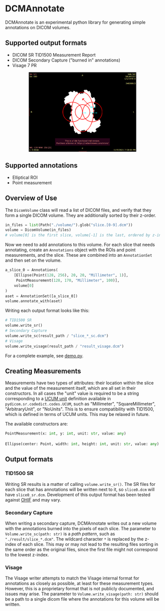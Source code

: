 # DCMAnnotate

DCMAnnotate is an experimental python library for generating simple annotations on DICOM volumes. 

## Supported output formats

- DICOM SR TID1500 Measurement Report
- DICOM Secondary Capture ("burned in" annotations)
- Visage 7 PR

<p align="center">
  <img src="https://github.com/mercure-imaging/dcmannotate/blob/assets/example_sc.png" width="350" title="hover text">
</p>

## Supported annotations
- Elliptical ROI
- Point measurement

## Overview of Use
The `DicomVolume` class will read a list of DICOM files, and verify that they form a single DICOM volume. They are additionally sorted by their z-order.
```python
in_files = list(Path("./volume/").glob("slice.[0-9].dcm"))
volume = DicomVolume(in_files)
# volume[0] is the first slice, volume[-1] is the last, ordered by z-index
```
Now we need to add annotations to this volume. For each slice that needs annotating, create an `Annotations` object with the ROIs and point measurements, and the slice. These are combined into an `AnnotationSet` and then set on the volume.
```python
a_slice_0 = Annotations(
    [Ellipse(Point(128, 256), 20, 20, "Millimeter", 1)],
     PointMeasurement(128, 170, "Millimeter", 100)], 
    volume[0]
)
aset = AnnotationSet([a_slice_0])
volume.annotate_with(aset)
```
Writing each output format looks like this:
```python
# TID1500 SR
volume.write_sr() 
# Secondary Capture
volume.write_sc(result_path / "slice_*_sc.dcm") 
# Visage
volume.write_visage(result_path / "result_visage.dcm")
```

For a complete example, see [demo.py](https://github.com/mercure-imaging/dcmannotate/blob/main/demo.py).
## Creating Measurements

Measurements have two types of attributes: their location within the slice and the value of the measurement itself, which are all set in their constructors. In all cases the "unit" value is required to be a string corresponding to a [UCUM unit](https://ucum.nlm.nih.gov/) definition available in `pydicom.sr.codedict.codes.UCUM`, such as "Millimeter", "SquareMillimeter", "ArbitraryUnit", or "NoUnits". This is to ensure compatibility with TID1500, which is defined in terms of UCUM units. This may be relaxed in future. 

The available constructors are:

```python 
PointMeasurement(x: int, y: int, unit: str, value: any)

Ellipse(center: Point, width: int, height: int, unit: str, value: any)
```
## Output formats

### TID1500 SR

Writing SR results is a matter of calling ```volume.write_sr()```. The SR files for each slice that has annotations will be written next to it, so `slice0.dcm` will have `slice0_sr.dcm`. Development of this output format has been tested against [OHIF](https://ohif.org/) and may vary. 

### Secondary Capture

When writing a secondary capture, DCMAnnotate writes out a new volume with the annotations burned into the pixels of each slice. The parameter to `Volume.write_sc(path: str)` is a *path pattern*, such as `"./result/slice_*.dcm"`. The wildcard character `*` is replaced by the z-index of each slice. This may or may not lead to the resulting files sorting in the same order as the original files, since the first file might not correspond to the lowest z-index.

### Visage

The Visage writer attempts to match the Visage internal format for annotations as closely as possible, at least for these measurement types. However, this is a proprietary format that is not publicly documented, and issues may arise. The parameter to `Volume.write_visage(path: str)` should be a path to a single dicom file where the annotations for this volume will be written. 
